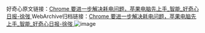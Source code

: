 好奇心原文链接：[Chrome 要进一步解决耗电问题，苹果电脑先上手_智能_好奇心日报-徐弢 ](https://www.qdaily.com/articles/10813.html)
WebArchive归档链接：[Chrome 要进一步解决耗电问题，苹果电脑先上手_智能_好奇心日报-徐弢 ](http://web.archive.org/web/20161007143831/http://www.qdaily.com:80/articles/10813.html)
![image](http://ww3.sinaimg.cn/large/007d5XDply1g3wg3d5xd9j30u02sr4qp)